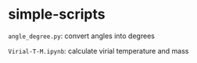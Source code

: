 # simple-scripts

`angle_degree.py`: convert angles into degrees

`Virial-T-M.ipynb`: calculate virial temperature and mass
